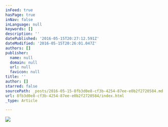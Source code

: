 ```yaml
---
inFeed: true
hasPage: true
inNav: false
inLanguage: null
keywords: []
description: ''
datePublished: '2016-05-15T20:27:12.591Z'
dateModified: '2016-05-15T20:26:01.047Z'
authors: []
publisher:
  name: null
  domain: null
  url: null
  favicon: null
title: ''
author: []
starred: false
sourcePath: _posts/2016-05-15-8fb3d0e8-cf3b-4254-87ee-e0b2f2720584.md
url: 8fb3d0e8-cf3b-4254-87ee-e0b2f2720584/index.html
_type: Article

---
```

![](https://the-grid-user-content.s3-us-west-2.amazonaws.com/f60cfe23-7449-4f8c-be6c-6ec80499d7c9.png)